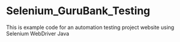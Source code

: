 # Selenium_GuruBank_Testing
This is example code for an automation testing project website using Selenium WebDriver Java
